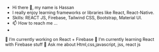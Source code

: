 - Hi there 👋, my name is Hassan
- I really enjoy learning frameworks or libraries like React, React-Native.
- Skills: REACT JS, Firebase, Tailwind CSS, Bootstrap, Material UI.
- 📫 How to reach me ...
- 
 🔭 I’m currently working on React + Firebase
 🌱 I’m currently learning React with Firebase stuff
 💬 Ask me about Html,css,javascript, jss, react js
